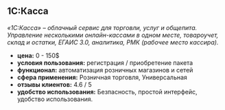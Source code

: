 ## 1С:Касса

_«1С:Касса» – облачный сервис для торговли, услуг и общепита. Управление несколькими онлайн-кассами в одном месте, товароучет, склад и остатки, ЕГАИС 3.0, аналитика, РМК (рабочее место кассира)._

- **цена:** 0 - 150$
- **условия пользования:** регистрация / приобретение пакета
- **функционал:** автоматизация розничных магазинов и сетей
- **сфера применения:** Розничная торговля, Универсальная
- **отзывы клиентов:** 4.6 / 5
- **удобство использования:** Безпасность, простой интерфейс, удобство использования.
